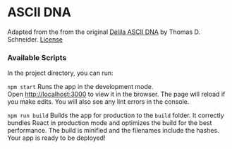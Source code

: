 # ASCII DNA

Adapted from the from the original [Delila ASCII DNA](http://users.fred.net/tds/lab/delila/asciidna.html) by Thomas D. Schneider. [License](http://users.fred.net/tds/lab/Source_Code_Use_License_Schneider.txt)

### Available Scripts

In the project directory, you can run:

`npm start` Runs the app in the development mode.<br>
Open [http://localhost:3000](http://localhost:3000) to view it in the browser.
The page will reload if you make edits. You will also see any lint errors in the console.

`npm run build`
Builds the app for production to the `build` folder. It correctly bundles React in production mode and optimizes the build for the best performance.
The build is minified and the filenames include the hashes. Your app is ready to be deployed!
